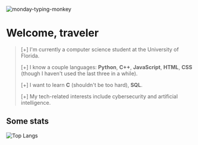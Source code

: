 ![monday-typing-monkey](https://github.com/helloimsanti/helloimsanti/assets/80968125/7b797c0c-d560-4add-b87d-4413aa1119cc)

# Welcome, traveler

> [+] I'm currently a computer science student at the University of Florida.
>
> [+] I know a couple languages: **Python**, **C++**, **JavaScript**, **HTML**, **CSS** (though I haven't used the last three in a while).
>
> [+] I want to learn **C** (shouldn't be too hard), **SQL**.
>
> [+] My tech-related interests include cybersecurity and artificial intelligence.

## Some stats
![Top Langs](https://github-readme-stats.vercel.app/api/top-langs/?username=helloimsanti&layout=compact)
